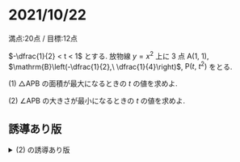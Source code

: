 # 2021/10/22

満点:20点 / 目標:12点

$-\dfrac{1}{2} < t < 1$ とする. 放物線 $y=x^2$ 上に $3$ 点 $\mathrm{A}(1,\ 1)$, $\mathrm{B}\left(-\dfrac{1}{2},\ \dfrac{1}{4}\right)$, $\mathrm{P}(t,\ t^2)$ をとる.

(1) $\triangle \mathrm{APB}$ の面積が最大になるときの $t$ の値を求めよ.

(2) $\angle \mathrm{APB}$ の大きさが最小になるときの $t$ の値を求めよ.

## 誘導あり版

<details markdown="1">
<summary>(2) の誘導あり版</summary>

(2-1) 直線 $\mathrm{AP}$, 直線 $\mathrm{BP}$ の傾きをそれぞれ $t$ を用いて表せ.

(2-2) $\angle \mathrm{APB}$ の大きさが最小になるときの $t$ の値を求めよ.

<details markdown="1">
<summary>さらにヒントがほしい人のために</summary>

- 直線 $\mathrm{AP}$ と $x$ 軸の正の方向がなす角を $\alpha$, 直線 $\mathrm{BP}$ と $x$ 軸の正の方向がなす角を $\beta$ とおくと, $\angle \mathrm{APB}$ はどのように表されるか.

- ( $\mathrm{AP}$ の傾き) $= \tan \alpha$

</details>

</details>